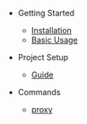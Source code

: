 * Getting Started

    * [Installation](installation.md)
    * [Basic Usage](basic-usage.md)

* Project Setup
    * [Guide](guide.md)
    
* Commands
    * [proxy](commands/proxy.md)
